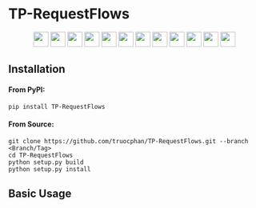 # TP-RequestFlows

<p align="center">
    <a href="https://github.com/truocphan/TP-RequestFlows/releases/"><img src="https://img.shields.io/github/release/truocphan/TP-RequestFlows" height=30></a>
	<a href="#"><img src="https://img.shields.io/github/downloads/truocphan/TP-RequestFlows/total" height=30></a>
	<a href="#"><img src="https://img.shields.io/github/stars/truocphan/TP-RequestFlows" height=30></a>
	<a href="#"><img src="https://img.shields.io/github/forks/truocphan/TP-RequestFlows" height=30></a>
	<a href="https://github.com/truocphan/TP-RequestFlows/issues?q=is%3Aopen+is%3Aissue"><img src="https://img.shields.io/github/issues/truocphan/TP-RequestFlows" height=30></a>
	<a href="https://github.com/truocphan/TP-RequestFlows/issues?q=is%3Aissue+is%3Aclosed"><img src="https://img.shields.io/github/issues-closed/truocphan/TP-RequestFlows" height=30></a>
	<a href="https://pypi.org/project/TP-RequestFlows/" target="_blank"><img src="https://img.shields.io/badge/pypi-3775A9?style=for-the-badge&logo=pypi&logoColor=white" height=30></a>
	<a href="https://www.facebook.com/61550595106970" target="_blank"><img src="https://img.shields.io/badge/Facebook-1877F2?style=for-the-badge&logo=facebook&logoColor=white" height=30></a>
	<a href="https://twitter.com/TPCyberSec" target="_blank"><img src="https://img.shields.io/badge/Twitter-1DA1F2?style=for-the-badge&logo=twitter&logoColor=white" height=30></a>
	<a href="https://github.com/truocphan" target="_blank"><img src="https://img.shields.io/badge/GitHub-100000?style=for-the-badge&logo=github&logoColor=white" height=30></a>
	<a href="mailto:tpcybersec2023@gmail.com" target="_blank"><img src="https://img.shields.io/badge/Gmail-D14836?style=for-the-badge&logo=gmail&logoColor=white" height=30></a>
	<a href="https://www.buymeacoffee.com/truocphan" target="_blank"><img src="https://img.shields.io/badge/Buy_Me_A_Coffee-FFDD00?style=for-the-badge&logo=buy-me-a-coffee&logoColor=black" height=30></a>
</p>

## Installation
#### From PyPI:
```console
pip install TP-RequestFlows
```
#### From Source:
```console
git clone https://github.com/truocphan/TP-RequestFlows.git --branch <Branch/Tag>
cd TP-RequestFlows
python setup.py build
python setup.py install
```

## Basic Usage
